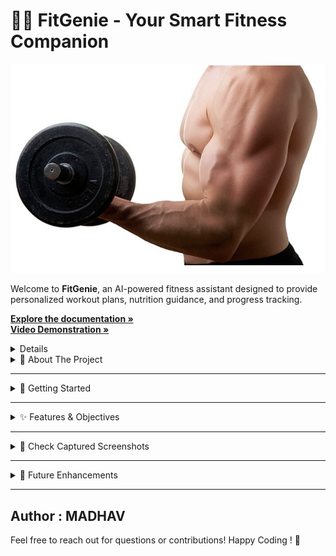 <!DOCTYPE html>
<html lang="en">
<body>

<div class="container">
    <h1>🏋️‍♂️ FitGenie - Your Smart Fitness Companion</h1>
    <img src="/fitgenie_logo.png" alt="Proctorly Logo" width="600">
    <p>Welcome to <strong>FitGenie</strong>, an AI-powered fitness assistant designed to provide personalized workout plans, nutrition guidance, and progress tracking.</p>
      <p align="left">
    <a href="https://drive.google.com/file/d/1qYvdLZSJQP73nDsnra9D96X2YBksIoWI/view?usp=sharing" target="_blank"><strong>Explore the documentation »</strong></a><br>
    <a href="https://drive.google.com/file/d/1tP3LpOuq9oVjJ5IHTt3EekR550bA1q01/view?usp=sharing" target="_blank"><strong>Video Demonstration »</strong></a><br>
  </p>
    <details 📖 Table of Contents>
    <ul id="toc" class="hidden">
        <li><a href="#about">📌 About The Project</a></li>
        <li><a href="#setup">🚀 Getting Started</a></li>
        <li><a href="#features">✨ Features & Objectives</a></li>
        <li><a href="#screenshots">📸 Check Captured Screenshots</a></li>
        <li><a href="#enhancements">🚀 Future Enhancements</a></li>
    </ul>
    </details>
    <details id="about">
        <summary>📌 About The Project</summary>
        <p>FitGenie is an AI-driven fitness platform designed to personalize workout routines and nutrition plans based on user preferences, health data, and goals.</p>
    </details>
    <hr>
    <details id="setup">
        <summary>🚀 Getting Started</summary>
        <ol>
            <li>Clone the repository:
                <pre><code>git clone https://github.com/yourusername/FitGenie.git</code></pre>
            </li>
            <li>Navigate to the project folder:
                <pre><code>cd FitGenie</code></pre>
            </li>
            <li>Install dependencies:
                <pre><code>npm install</code></pre>
            </li>
            <li>Run the application:
                <pre><code>npm start</code></pre>
            </li>
        </ol>
    </details>
    <hr>
    <details id="features">
        <summary>✨ Features & Objectives</summary>
        <ul>
            <li>AI-driven personalized fitness plans 🧠</li>
            <li>Smart meal and nutrition recommendations 🍎</li>
            <li>Workout tracking and performance analytics 📊</li>
            <li>User-friendly and interactive dashboard 🎛️</li>
        </ul>
    </details>
    <hr>
    <details id="screenshots">
        <summary>📸 Check Captured Screenshots</summary>
        <p>Below is an example screenshot of the Hand Sign Detection system in action:</p>
        <img src="ss_logo.png" alt="Home Page" width="100%">
    </details>
    <hr>
    <details id="enhancements">
        <summary>🚀 Future Enhancements</summary>
        <ul>
            <li>Integration with wearable devices like smartwatches ⌚</li>
            <li>Real-time AI coaching based on workout form and posture 📷</li>
            <li>Enhanced gamification features for motivation 🏆</li>
        </ul>
    </details>
    <hr>
</div>
</body>
</html>


## Author : MADHAV

Feel free to reach out for questions or contributions!
Happy Coding ! 🚀
